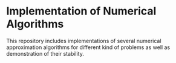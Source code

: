 # Implementation of Numerical Algorithms
This repository includes implementations of several numerical approximation algorithms for different kind of problems as well as demonstration of their stability.
